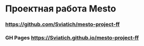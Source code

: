 # Проектная работа Mesto

### https://github.com/Sviatich/mesto-project-ff
### GH Pages https://Sviatich.github.io/mesto-project-ff